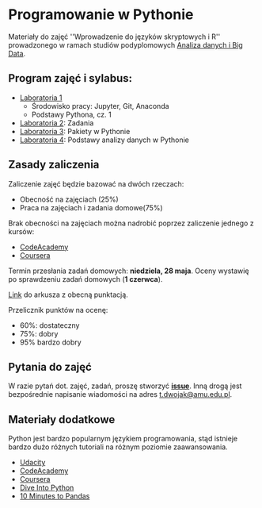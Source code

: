 # Programowanie w Pythonie

Materiały do zajęć ''Wprowadzenie do języków skryptowych i R'' prowadzonego w
ramach studiów podyplomowych
[Analiza danych i Big Data](https://podyplomowe.wmi.amu.edu.pl/kierunki/przetwarzanie-danych-big-data/).

## Program zajęć i sylabus:
 * [Laboratoria 1](/labs_1/)
   * Środowisko pracy: Jupyter, Git, Anaconda
   * Podstawy Pythona, cz. 1
 * [Laboratoria 2](/labs_2/): Zadania
 * [Laboratoria 3](/labs_3/): Pakiety w Pythonie
 * [Laboratoria 4](/labs_4/): Podstawy analizy danych w Pythonie


## Zasady zaliczenia
Zaliczenie zajęć będzie bazować na dwóch rzeczach:
 * Obecność na zajęciach (25%)
 * Praca na zajęciach i zadania domowe(75%)

Brak obecności na zajęciach można nadrobić poprzez zaliczenie jednego z kursów:
 * [CodeAcademy](https://www.codecademy.com/learn/python)
 * [Coursera](https://www.coursera.org/specializations/python?utm_source=gg&utm_medium=sem&campaignid=680831918&adgroupid=36454226802&device=c&keyword=coursera%20python&matchtype=e&network=g&devicemodel=&adpostion=1t1&creativeid=149982235172&hide_mobile_promo&gclid=CjwKEAjwutXIBRDV7-SDvdiNsUoSJACIlTqlvp0Kgrz58yJfTAo7yy2qGTDi7Pm1H-eR5YdTtTKCNBoCEJ7w_wcB)

Termin przesłania zadań domowych: **niedziela, 28 maja**.
Oceny wystawię po sprawdzeniu zadań domowych (**1 czerwca**).

[Link](https://docs.google.com/spreadsheets/d/1ozEBgdtWbOWGvrcqc8WWPT7TVa49_hHyzGCU8So525I/edit?usp=sharing)
do arkusza z obecną punktacją.

Przelicznik punktów na ocenę:
 * 60%: dostateczny
 * 75%: dobry
 * 95% bardzo dobry

## Pytania do zajęć
W razie pytań dot. zajęć, zadań, proszę stworzyć **[issue](https://github.com/tomekd/introToPython/issues)**.
Inną drogą jest bezpośrednie napisanie wiadomości na adres t.dwojak@amu.edu.pl.

## Materiały dodatkowe
Python jest bardzo popularnym językiem programowania, stąd istnieje bardzo dużo różnych tutoriali na różnym poziomie zaawansowania.
 * [Udacity](https://www.udacity.com/course/programming-foundations-with-python--ud036)
 * [CodeAcademy](https://www.codecademy.com/learn/python)
 * [Coursera](https://www.coursera.org/specializations/python?utm_source=gg&utm_medium=sem&campaignid=680831918&adgroupid=36454226802&device=c&keyword=coursera%20python&matchtype=e&network=g&devicemodel=&adpostion=1t1&creativeid=149982235172&hide_mobile_promo&gclid=CjwKEAjwutXIBRDV7-SDvdiNsUoSJACIlTqlvp0Kgrz58yJfTAo7yy2qGTDi7Pm1H-eR5YdTtTKCNBoCEJ7w_wcB)
 * [Dive Into Python](http://www.diveintopython.net/toc/index.html)
 * [10 Minutes to Pandas](http://pandas.pydata.org/pandas-docs/stable/10min.html)
